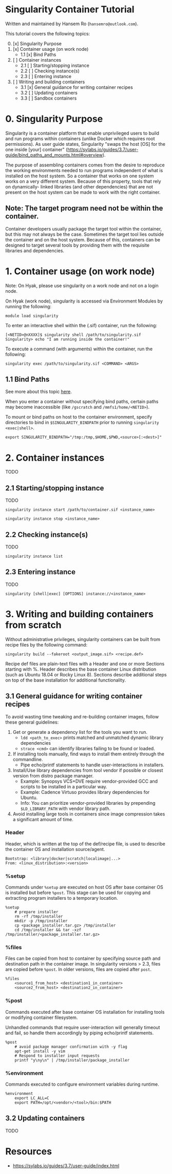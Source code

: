Singularity Container Tutorial
==============================

Written and maintained by Hansem Ro (`hansemro@outlook.com`).

This tutorial covers the following topics:

0. [x] Singularity Purpose
1. [x] Container usage (on work node)
    - 1.1 [x] Bind Paths
2. [ ] Container instances
    - 2.1 [ ] Starting/stopping instance
    - 2.2 [ ] Checking instance(s)
    - 2.3 [ ] Entering instance
3. [ ] Writing and building containers
    - 3.1 [x] General guidance for writing container recipes
    - 3.2 [ ] Updating containers
    - 3.3 [ ] Sandbox containers

# 0. Singularity Purpose

Singularity is a container platform that enable unprivileged users to build and
run programs within containers (unlike Docker which requires root permissions).
As user guide states, Singularity "swaps the host [OS] for the one inside [your]
container"
(https://sylabs.io/guides/3.7/user-guide/bind_paths_and_mounts.html#overview).

The purpose of assembling containers comes from the desire to reproduce the
working environments needed to run programs independent of what is installed on
the host system. So a container that works on one system works on a very
different system. Because of this property, tools that rely on dynamically-
linked libraries (and other dependencies) that are not present on the host
system can be made to work with the right container.

## Note: The target program need not be within the container.

Container developers usually package the target tool within the container, but
this may not always be the case. Sometimes the target tool lies outside the
container and on the host system. Because of this, containers can be designed
to target several tools by providing them with the requisite libraries and
dependencies.

# 1. Container usage (on work node)

Note: On Hyak, please use singularity on a work node and not on a login node.

On Hyak (work node), singularity is accessed via Environment Modules by running
the following:

```
module load singularity
```

To enter an interactive shell within the (.sif) container, run the following:

```
[<NETID>@nXXXX]$ singularity shell /path/to/singularity.sif
Singularity> echo "I am running inside the container!"
```

To execute a command (with arguments) within the container, run the following:

```
singularity exec /path/to/singularity.sif <COMMAND> <ARGS>
```

## 1.1 Bind Paths

See more about this topic [here](https://sylabs.io/guides/3.7/user-guide/bind_paths_and_mounts.html).

When you enter a container without specifying bind paths, certain paths may
become inaccessible (like `/gscratch` and `/mmfs1/home/<NETID>`).

To mount or bind paths on host to the container environment, specify directories
to bind in `$SINGULARITY_BINDPATH` prior to running `singularity <exec|shell>`.

```
export SINGULARITY_BINDPATH="/tmp:/tmp,$HOME,$PWD,<source>[:<dest>]"
```

# 2. Container instances

TODO

## 2.1 Starting/stopping instance

TODO

```
singularity instance start /path/to/container.sif <instance_name>
```

```
singularity instance stop <instance_name>
```

## 2.2 Checking instance(s)

TODO

```
singularity instance list
```

## 2.3 Entering instance

TODO

```
singularity [shell|exec] [OPTIONS] instance://<instance_name>
```

# 3. Writing and building containers from scratch

Without administrative privileges, singularity containers can be built from
recipe files by the following command:

```
singularity build --fakeroot <output_image.sif> <recipe.def>
```

Recipe def files are plain-text files with a Header and one or more Sections
starting with %. Header describes the base container Linux distribution (such
as Ubuntu 18.04 or Rocky Linux 8). Sections describe additional steps on top
of the base installation for additional functionality.

## 3.1 General guidance for writing container recipes

To avoid wasting time tweaking and re-building container images, follow these
general guidelines:

1. Get or generate a dependency list for the tools you want to run.
    - `ldd <path_to_exec>` prints matched and unmatched dynamic library dependencies
    - `strace <cmd>` can identify libraries failing to be found or loaded.
2. If installing tools manually, find ways to install them entirely through the commandline.
    - Pipe echo/printf statements to handle user-interactions in installers.
3. Install/Use library dependencies from tool vendor if possible or closest version from distro package manager.
    - Example: Synopsys VCS+DVE require vendor-provided GCC and scripts to be installed in a particular way.
    - Example: Cadence Virtuso provides library dependencies for Ubuntu.
    - Info: You can prioritize vendor-provided libraries by prepending `$LD_LIBRARY_PATH` with vendor library path.
4. Avoid installing large tools in containers since image compression takes a significant amount of time.

### Header

Header, which is written at the top of the def/recipe file, is used to describe
the container OS and installation source/agent.

```
Bootstrap: <library|docker|scratch|localimage|...>
From: <linux_distribution>:<version>
```

### %setup

Commands under `%setup` are executed on host OS after base container OS is
installed but before `%post`. This stage can be used for copying and extracting
program installers to a temporary location.

```
%setup
    # prepare installer
    rm -rf /tmp/installer
    mkdir -p /tmp/installer
    cp <package_installer.tar.gz> /tmp/installer
    cd /tmp/installer && tar -xzf /tmp/installer/<package_installer.tar.gz>
```

### %files

Files can be copied from host to container by specifying source path and
destination path in the container image. In singularity versions > 2.3, files
are copied before `%post`. In older versions, files are copied after `post`.

```
%files
    <source1_from_host> <destination1_in_container>
    <source2_from_host> <destination2_in_container>
```

### %post

Commands executed after base container OS installation for installing tools or
modifying container filesystem.

Unhandled commands that require user-interaction will generally timeout and
fail, so handle them accordingly by piping echo/printf statements.

```
%post
    # avoid package manager confirmation with -y flag
    apt-get install -y vim
    # Respond to installer input requests
    printf "y\ny\n" | /tmp/installer/package_installer
```

### %environment

Commands executed to configure environment variables during runtime.

```
%environment
    export LC_ALL=C
    export PATH=/opt/<vendor>/<tool>/bin:$PATH
```

## 3.2 Updating containers

TODO

Resources
=========

- https://sylabs.io/guides/3.7/user-guide/index.html
